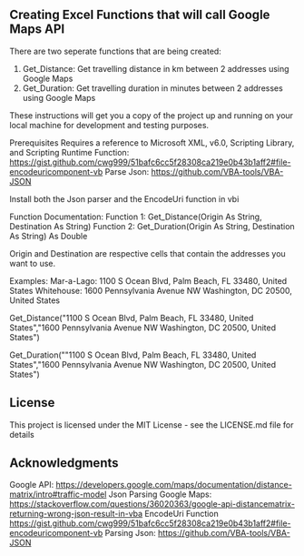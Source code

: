 ## Creating Excel Functions that will call Google Maps API

There are two seperate functions that are being created:
1)  Get_Distance: Get travelling distance in km between 2 addresses using Google Maps
2)  Get_Duration: Get travelling duration in minutes between 2 addresses using Google Maps

These instructions will get you a copy of the project up and running on your local machine for development and testing purposes. 

Prerequisites
Requires a reference to Microsoft XML, v6.0, Scripting Library, and Scripting Runtime
Function: https://gist.github.com/cwg999/51bafc6cc5f28308ca219e0b43b1aff2#file-encodeuricomponent-vb
Parse Json: https://github.com/VBA-tools/VBA-JSON

Install both the Json parser and the EncodeUri function in vbi

Function Documentation:
Function 1: Get_Distance(Origin As String, Destination As String)
Function 2: Get_Duration(Origin As String, Destination As String) As Double

Origin and Destination are respective cells that contain the addresses you want to use.

Examples:
Mar-a-Lago: 1100 S Ocean Blvd, Palm Beach, FL 33480, United States
Whitehouse: 1600 Pennsylvania Avenue NW Washington, DC 20500, United States

Get_Distance("1100 S Ocean Blvd, Palm Beach, FL 33480, United States","1600 Pennsylvania Avenue NW Washington, DC 20500, United States")

Get_Duration(""1100 S Ocean Blvd, Palm Beach, FL 33480, United States","1600 Pennsylvania Avenue NW Washington, DC 20500, United States")

## License

This project is licensed under the MIT License - see the LICENSE.md file for details

## Acknowledgments
  
Google API: https://developers.google.com/maps/documentation/distance-matrix/intro#traffic-model
Json Parsing Google Maps: https://stackoverflow.com/questions/36020363/google-api-distancematrix-returning-wrong-json-result-in-vba
EncodeUri Function https://gist.github.com/cwg999/51bafc6cc5f28308ca219e0b43b1aff2#file-encodeuricomponent-vb
Parsing Json: https://github.com/VBA-tools/VBA-JSON
